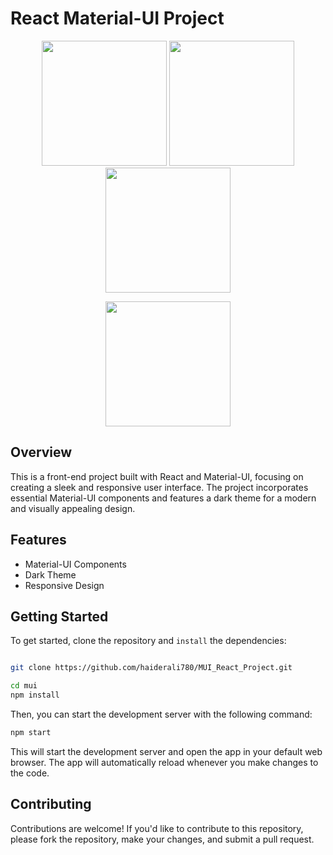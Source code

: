 # React Material-UI Project

<div align="center">
  <img src="Screenshot from 2023-12-24 23-05-59.png" style="width: 200px;">
  <img src="Screenshot from 2023-12-24 23-06-27.png" style="width: 200px;">
  <img src="Screenshot from 2023-12-24 23-06-47.png"
  style="width: 200px;">
   
  <img src="Screenshot from 2023-12-24 23-06-56.png"
  style="width: 200px;">
</div>

## Overview

This is a front-end project built with React and Material-UI, focusing on creating a sleek and responsive user interface. The project incorporates essential Material-UI components and features a dark theme for a modern and visually appealing design.

## Features

- Material-UI Components
- Dark Theme
- Responsive Design

## Getting Started

To get started, clone the repository and `install` the dependencies:

```sh

git clone https://github.com/haiderali780/MUI_React_Project.git

cd mui
npm install
```

Then, you can start the development server with the following command:

```sh
npm start
```

This will start the development server and open the app in your default web browser. The app will automatically reload whenever you make changes to the code.

## Contributing
Contributions are welcome! If you'd like to contribute to this repository, please fork the repository, make your changes, and submit a pull request.
